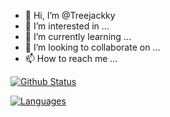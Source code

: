- 👋 Hi, I’m @Treejackky
- 👀 I’m interested in ...
- 🌱 I’m currently learning ...
- 💞️ I’m looking to collaborate on ...
- 📫 How to reach me ...

<!---
Treejackky/Treejackky is a ✨ special ✨ repository because its `README.md` (this file) appears on your GitHub profile.
You can click the Preview link to take a look at your changes.
--->
[![Github Status](https://github-readme-stats.vercel.app/api?username=Treejackky&count_private=true&theme=onedark&show_icons=true)](https://github.com/mikkipastel)

[![Languages](https://github-readme-stats.vercel.app/api/top-langs/?username=Treejacky&layout=compact&langs_count=10&hide_border=true&custom_title=Languages&bg_color=f5f5f5)](https://github.com/mikkipastel)
